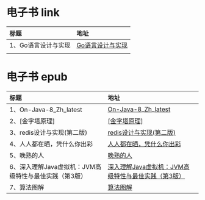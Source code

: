 # 电子书 link
| 标题          | 地址                                        |
|:------------|:------------------------------------------|
| 1、Go语言设计与实现 | [Go语言设计与实现](https://draveness.me/golang/) |
|             |                                           |


# 电子书 epub

| 标题                         | 地址                                                                           |
|:----------------------------|:-----------------------------------------------------------------------------|
| 1、On-Java-8_Zh_latest | [On-Java-8_Zh_latest](On-Java-8_Zh_latest.epub) |
| 2、[金字塔原理] | [[金字塔原理]]([金字塔原理].美.巴巴拉·明托.epub) |
| 3、redis设计与实现(第二版) | [redis设计与实现(第二版)](redis设计与实现(第二版).epub) |
| 4、人人都在晒，凭什么你出彩 | [人人都在晒，凭什么你出彩](人人都在晒，凭什么你出彩.epub) |
| 5、晚熟的人 | [晚熟的人](晚熟的人.epub) |
| 6、深入理解Java虚拟机：JVM高级特性与最佳实践（第3版） | [深入理解Java虚拟机：JVM高级特性与最佳实践（第3版）](深入理解Java虚拟机：JVM高级特性与最佳实践（第3版）.epub) |
| 7、算法图解 | [算法图解](算法图解.epub) |
